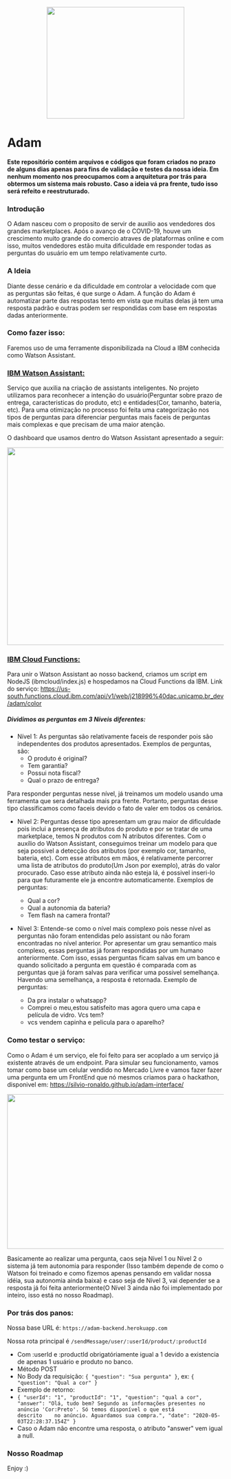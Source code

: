 <p align="center">
<img src="https://i.imgur.com/xHUt3SP.jpg" height="260" width="320">
</p>

# Adam 

**Este repositório contém arquivos e códigos que foram criados no prazo de alguns dias apenas para fins de validação e testes da nossa ideia. Em nenhum momento nos preocupamos com a arquitetura por trás para obtermos um sistema mais robusto. Caso a ideia vá pra frente, tudo isso será refeito e reestruturado.**

### Introdução
O Adam nasceu com o proposito de servir de auxilio aos vendedores dos grandes marketplaces. Após o avanço de o COVID-19, houve um crescimento muito grande do comercio atraves de plataformas online e com isso, muitos vendedores estão muita dificuldade em responder todas as perguntas do usuário em um tempo relativamente curto. 

### A Ideia
Diante desse cenário e da dificuldade em controlar a velocidade com que as perguntas são feitas, é que surge o Adam. A função do Adam é automatizar parte das respostas tento em vista que muitas delas já tem uma resposta padrão e outras podem ser respondidas com base em respostas dadas anteriormente.

### Como fazer isso:
Faremos uso de uma ferramente disponibilizada na Cloud a IBM conhecida como Watson Assistant.

### [IBM Watson Assistant:]("https://www.ibm.com/cloud/watson-assistant/")
Serviço que auxilia na criação de assistants inteligentes. No projeto utilizamos para reconhecer a intenção do usuário(Perguntar sobre prazo de entrega, caracteristicas do produto, etc) e entidades(Cor, tamanho, bateria, etc). Para uma otimização no processo foi feita uma categorização nos tipos de perguntas para diferenciar perguntas mais faceis de perguntas mais complexas e que precisam de uma maior atenção.

O dashboard que usamos dentro do Watson Assistant  apresentado a seguir:

<img src="https://i.imgur.com/CQnjcLu.png" height="460" width="920">

### [IBM Cloud Functions:]("https://developer.ibm.com/api/view/cloudfunctions-prod:cloud-functions#Overview")

Para unir o Watson Assistant ao nosso backend, criamos um script em NodeJS (ibmcloud/index.js) e hospedamos na Cloud Functions da IBM. Link do serviço:
https://us-south.functions.cloud.ibm.com/api/v1/web/j218996%40dac.unicamp.br_dev/adam/color

##### Dividimos as perguntas em 3 Níveis diferentes:
 - Nível 1: As perguntas são relativamente faceis de responder pois são independentes dos produtos apresentados. Exemplos de perguntas, são:
   - O produto é original?
   - Tem garantia?
   - Possui nota fiscal?
   - Qual o prazo de entrega?
  
  Para responder perguntas nesse nível, já treinamos um modelo usando uma ferramenta que sera detalhada mais pra frente. Portanto, perguntas desse tipo classificamos como faceis devido o fato de valer em todos os cenários.
  
- Nível 2: Perguntas desse tipo apresentam um grau maior de dificuldade pois inclui a presença de atributos do produto e por se tratar de uma marketplace, temos N produtos com N atributos diferentes. Com o auxílio do Watson Assistant, conseguimos treinar um modelo para que seja possivel a detecção dos atributos (por exemplo cor, tamanho, bateria, etc). 
Com esse atributos em mãos, é relativamente percorrer uma lista de atributos do produto(Um Json por exemplo), atrás do valor procurado. Caso esse atributo ainda não esteja lá, é possivel inseri-lo para que futuramente ele ja encontre automaticamente. Exemplos de perguntas: 
  - Qual a cor?
  - Qual a autonomia da bateria?
  - Tem flash na camera frontal?
 
- Nível 3: Entende-se como o nível mais complexo pois nesse nível as perguntas não foram entendidas pelo assistant ou não foram encontradas no nível anterior. Por apresentar um grau semantico mais complexo, essas perguntas já foram respondidas por um humano anteriormente. Com isso, essas perguntas ficam salvas em um banco e quando solicitado a pergunta em questão é comparada com as perguntas que já foram salvas para verificar uma possivel semelhança. Havendo uma semelhança, a resposta é retornada. Exemplo de perguntas:
  - Da pra instalar o whatsapp?
  - Comprei o meu,estou satisfeito mas agora quero uma capa e película de vidro. Vcs tem?
  - vcs vendem capinha e pelicula para o aparelho?
  
### Como testar o serviço:

Como o Adam é um serviço, ele foi feito para ser acoplado a um serviço já existente através de um endpoint. Para simular seu funcionamento, vamos tomar como base um celular vendido no Mercado Livre e vamos fazer fazer uma pergunta em um FrontEnd que nó mesmos criamos para o hackathon, disponivel em: https://silvio-ronaldo.github.io/adam-interface/

<img src="https://i.imgur.com/fQTyZS5.png" height="360" width="720">

Basicamente ao realizar uma pergunta, caos seja Nível 1 ou Nível 2 o sistema já tem autonomia para responder (Isso também depende de como o Watson foi treinado e como fizemos apenas pensando em validar nossa idéia, sua autonomia ainda  baixa) e caso seja de Nível 3, vai depender se a resposta já foi feita anteriormente(O Nível 3 ainda não foi implementado por inteiro, isso está no nosso Roadmap).


### Por trás dos panos:
Nossa base URL é: 
`https://adam-backend.herokuapp.com`

Nossa rota principal é `/sendMessage/user/:userId/product/:productId`
 - Com :userId e :productId obrigatóriamente igual a 1 devido a existencia de apenas 1 usuário e produto no banco.
 - Método POST
 - No Body da requisição: `{ "question": "Sua pergunta" }`, ex:  `{ "question": "Qual a cor" }`
 - Exemplo de retorno: 
 - `{
    "userId": "1",
    "productId": "1",
    "question": "qual a cor",
    "answer": "Olá, tudo bem? Segundo as informações presentes no anúncio 'Cor:Preto'. Só temos disponível o que está             descrito    no anúncio. Aguardamos sua compra.",
    "date": "2020-05-03T22:28:37.154Z"
  }`
  - Caso o Adam não encontre uma resposta, o atributo "answer" vem igual a null.
  
  ### Nosso Roadmap
  
  Enjoy :)
  
